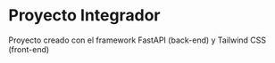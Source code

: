 # Proyecto Integrador

Proyecto creado con el framework FastAPI (back-end) y Tailwind CSS (front-end)
